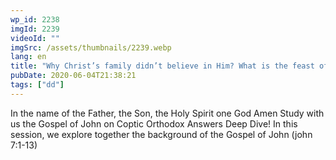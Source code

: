 ```yaml
---
wp_id: 2238
imgId: 2239
videoId: ""
imgSrc: /assets/thumbnails/2239.webp
lang: en
title: "Why Christ’s family didn’t believe in Him? What is the feast of Tabernacles? by Fr. Gabriel Wissa"
pubDate: 2020-06-04T21:38:21
tags: ["dd"]
---
```


<!-- page: 6 -->

<p>In the name of the Father, the Son, the Holy Spirit one God Amen Study with us the Gospel of John on Coptic Orthodox Answers Deep Dive! In this session, we explore together the background of the Gospel of John (john 7:1-13)</p>
<p>&nbsp;</p>
